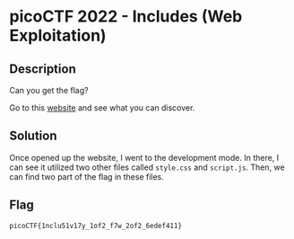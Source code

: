 # picoCTF 2022 - Includes (Web Exploitation)

## Description 

Can you get the flag?

Go to this [website](http://saturn.picoctf.net:59300/) and see what you can discover.

## Solution 

Once opened up the website, I went to the development mode. 
In there, I can see it utilized two other files called `style.css` and `script.js`. 
Then, we can find two part of the flag in these files. 

## Flag

`picoCTF{1nclu51v17y_1of2_f7w_2of2_6edef411}`
